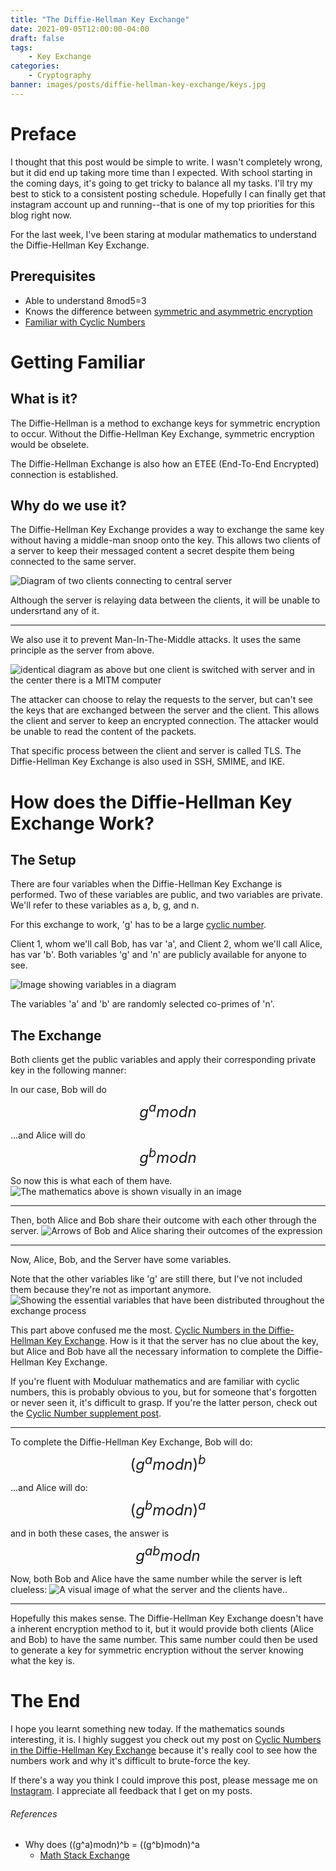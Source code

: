 ```yaml
---
title: "The Diffie-Hellman Key Exchange"
date: 2021-09-05T12:00:00-04:00
draft: false
tags:
    - Key Exchange
categories:
    - Cryptography
banner: images/posts/diffie-hellman-key-exchange/keys.jpg
---
```


# Preface

I thought that this post would be simple to write. I wasn't completely wrong, but it did end up taking more time than I expected. With school starting in the coming days, it's going to get tricky to balance all my tasks. I'll try my best to stick to a consistent posting schedule. Hopefully I can finally get that instagram account up and running--that is one of my top priorities for this blog right now.

For the last week, I've been staring at modular mathematics to understand the Diffie-Hellman Key Exchange. 

## Prerequisites

- Able to understand 8mod5=3
- Knows the difference between [symmetric and asymmetric encryption]()
- [Familiar with Cyclic Numbers]()

# Getting Familiar

## What is it? 

The Diffie-Hellman is a method to exchange keys for symmetric encryption to occur. Without the Diffie-Hellman Key Exchange, symmetric encryption would be obselete.

The Diffie-Hellman Exchange is also how an ETEE (End-To-End Encrypted) connection is established.

## Why do we use it?

The Diffie-Hellman Key Exchange provides a way to exchange the same key without having a middle-man snoop onto the key. This allows two clients of a server to keep their messaged content a secret despite them being connected to the same server.

![Diagram of two clients connecting to central server](ETEEdiagram.jpg)

Although the server is relaying data between the clients, it will be unable to undersrtand any of it. 

---

We also use it to prevent Man-In-The-Middle attacks. It uses the same principle as the server from above.

![identical diagram as above but one client is switched with server and in the center there is a MITM computer](MITMdiagram.jpg)

The attacker can choose to relay the requests to the server, but can't see the keys that are exchanged between the server and the client. This allows the client and server to keep an encrypted connection. The attacker would be unable to read the content of the packets.

That specific process between the client and server is called TLS. The Diffie-Hellman Key Exchange is also used in SSH, SMIME, and IKE.

# How does the Diffie-Hellman Key Exchange Work?

## The Setup

There are four variables when the Diffie-Hellman Key Exchange is performed. Two of these variables are public, and two variables are private. We'll refer to these variables as a, b, g, and n.

For this exchange to work, 'g' has to be a large [cyclic number](https://www.geeksforgeeks.org/cyclic-number/).

Client 1, whom we'll call Bob, has var 'a', and Client 2, whom we'll call Alice, has var 'b'. Both variables 'g' and 'n' are publicly available for anyone to see.

![Image showing variables in a diagram](variableDistributionDiagram.jpg)

The variables 'a' and 'b' are randomly selected co-primes of 'n'.

## The Exchange

Both clients get the public variables and apply their corresponding private key in the following manner:

In our case, Bob will do
<span style="font-size:1.5rem;">$$g^amodn$$</span>

...and Alice will do
<span style="font-size:1.5rem;">$$g^bmodn$$</span>

So now this is what each of them have.
![The mathematics above is shown visually in an image](exchangeOne.jpg)

---

Then, both Alice and Bob share their outcome with each other through the server.
![Arrows of Bob and Alice sharing their outcomes of the expression](exchangeTwo.jpg)

---

Now, Alice, Bob, and the Server have some variables. 

Note that the other variables like 'g' are still there, but I've not included them because they're not as important anymore.
![Showing the essential variables that have been distributed throughout the exchange process](exchangeThree.jpg)

This part above confused me the most. [Cyclic Numbers in the Diffie-Hellman Key Exchange](). How is it that the server has no clue about the key, but Alice and Bob have all the necessary information to complete the Diffie-Hellman Key Exchange.

If you're fluent with Moduluar mathematics and are familiar with cyclic numbers, this is probably obvious to you, but for someone that's forgotten or never seen it, it's difficult to grasp. If you're the latter person, check out the [Cyclic Number supplement post]().

---

To complete the Diffie-Hellman Key Exchange, Bob will do:
<span style="font-size:1.5rem;">$$(g^amodn)^b$$</span>

...and Alice will do:
<span style="font-size:1.5rem;">$$(g^bmodn)^a$$</span>

and in both these cases, the answer is
<span style="font-size:1.5rem;">$$g^{ab}modn$$</span>

Now, both Bob and Alice have the same number while the server is left clueless:
![A visual image of what the server and the clients have.](exchangeFour.jpg).

---

Hopefully this makes sense. The Diffie-Hellman Key Exchange doesn't have a inherent encryption method to it, but it would provide both clients (Alice and Bob) to have the same number. This same number could then be used to generate a key for symmetric encryption without the server knowing what the key is.

# The End

I hope you learnt something new today. If the mathematics sounds interesting, it is. I highly suggest you check out my post on [Cyclic Numbers in the Diffie-Hellman Key Exchange]() because it's really cool to see how the numbers work and why it's difficult to brute-force the key.

If there's a way you think I could improve this post, please message me on [Instagram](https://instagram.com/cyberstudent.blog/). I appreciate all feedback that I get on my posts.




###### References
- Why does ((g^a)modn)^b = ((g^b)modn)^a
    - [Math Stack Exchange](https://math.stackexchange.com/questions/2576283/why-does-ga-bmod-nb-gb-bmod-na-gab-bmod-n)
